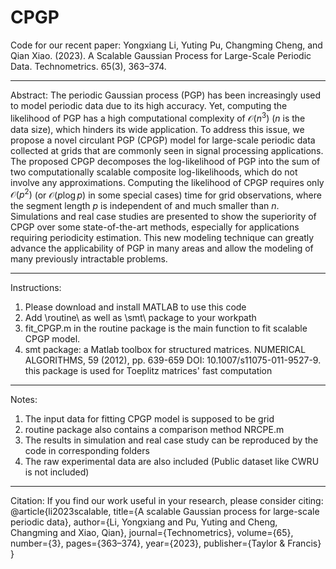 # CPGP
Code for our recent paper: Yongxiang Li, Yuting Pu, Changming Cheng, and Qian Xiao. (2023). A Scalable Gaussian Process for Large-Scale Periodic Data. Technometrics. 65(3), 363–374.

------------------------------------------------------------------

Abstract: 
The periodic Gaussian process (PGP) has been increasingly used to model periodic data due to its high accuracy. Yet, computing the likelihood of PGP has a high computational complexity of $\mathcal{O}\left(n^{3}\right)$ ($n$ is the data size), which hinders its wide application. To address this issue, we propose a novel circulant PGP (CPGP) model for large-scale periodic data collected at grids that are commonly seen in signal processing applications. The proposed CPGP decomposes the log-likelihood of PGP into the sum of two computationally scalable composite log-likelihoods, which do not involve any approximations. Computing the likelihood of CPGP requires only $\mathcal{O}\left(p^{2}\right)$ (or $\mathcal{O}\left(p\log p\right)$ in some special cases) time for grid observations, where the segment length $p$ is independent of and much smaller than $n$. Simulations and real case studies are presented to show the superiority of CPGP over some state-of-the-art methods, especially for applications requiring periodicity estimation. This new modeling technique can greatly advance the applicability of PGP in many areas and allow the modeling of many previously intractable problems. 

------------------------------------------------------------------

Instructions:
1. Please download and install MATLAB to use this code
2. Add \routine\ as well as \smt\ package to your workpath
3. fit_CPGP.m in the routine package is the main function to fit scalable CPGP model.
4. smt package: a Matlab toolbox for structured matrices.
                    NUMERICAL ALGORITHMS, 59 (2012), pp. 639-659
                    DOI: 10.1007/s11075-011-9527-9.
   this package is used for Toeplitz matrices' fast computation

------------------------------------------------------------------

Notes:
1. The input data for fitting CPGP model is supposed to be grid
2. routine package also contains a comparison method NRCPE.m
3. The results in simulation and real case study can be reproduced by the code in corresponding folders 
4. The raw experimental data are also included (Public dataset like CWRU is not included)

------------------------------------------------------------------

Citation:
If you find our work useful in your research, please consider citing:
@article{li2023scalable,
  title={A scalable Gaussian process for large-scale periodic data},
  author={Li, Yongxiang and Pu, Yuting and Cheng, Changming and Xiao, Qian},
  journal={Technometrics},
  volume={65},
  number={3},
  pages={363–374},
  year={2023},
  publisher={Taylor \& Francis}
}



